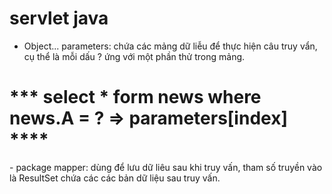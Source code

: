# servlet java


- Object... parameters: chứa các mảng dữ liễu để thực hiện câu truy vẩn, cụ thể là mỗi dấu ? ứng với một phần thử trong mảng.
<h1>*** select * form news where news.A = ? => parameters[index] ****</h1>
- package mapper: dùng để lưu dữ liêu sau khi truy vấn, tham số truyền vào là ResultSet chứa các các bản dữ liệu sau truy vấn.
